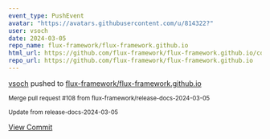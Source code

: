 ```yaml
---
event_type: PushEvent
avatar: "https://avatars.githubusercontent.com/u/814322?"
user: vsoch
date: 2024-03-05
repo_name: flux-framework/flux-framework.github.io
html_url: https://github.com/flux-framework/flux-framework.github.io/commit/8a644e95c857aeb121a6c68a322ede2c1da6f0dd
repo_url: https://github.com/flux-framework/flux-framework.github.io
---
```


<a href='https://github.com/vsoch' target='_blank'>vsoch</a> pushed to <a href='https://github.com/flux-framework/flux-framework.github.io' target='_blank'>flux-framework/flux-framework.github.io</a>

<small>Merge pull request #108 from flux-framework/release-docs-2024-03-05

Update from release-docs-2024-03-05</small>

<a href='https://github.com/flux-framework/flux-framework.github.io/commit/8a644e95c857aeb121a6c68a322ede2c1da6f0dd' target='_blank'>View Commit</a>